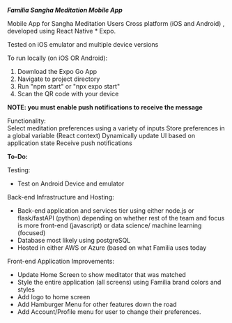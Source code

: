 ***Familia Sangha Meditation Mobile App***

Mobile App for Sangha Meditation Users 
Cross platform (iOS and Android) , developed using React Native * Expo.

Tested on iOS emulator and multiple device versions

To run locally (on iOS OR Android):
1. Download the Expo Go App
2. Navigate to project directory
3. Run "npm start" or "npx expo start"
4. Scan the QR code with your device

**NOTE: you must enable push notifications to receive the message**

Functionality:  
Select meditation preferences using a variety of inputs
Store preferences in a global variable (React context)
Dynamically update UI based on application state
Receive push notifications  


    



**To-Do:**  

Testing:  
- Test on Android Device and emulator  

Back-end Infrastructure and Hosting:  
- Back-end application and services tier using either node.js or flask/fastAPI (python) depending on whether rest of the team and focus is more front-end (javascript) or data science/ machine learning (focused)  
- Database most likely using postgreSQL  
- Hosted in either AWS or Azure (based on what Familia uses today  

Front-end Application Improvements: 

- Update Home Screen to show meditator that was matched
- Style the entire application (all screens) using Familia brand colors and styles
- Add logo to home screen
- Add Hamburger Menu for other features down the road
- Add Account/Profile menu for user to change their preferences.
